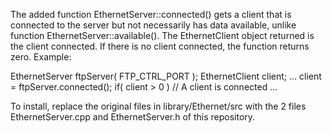 The added function EthernetServer::connected() gets a client that is connected to the server but not necessarily has data available, unlike function EthernetServer::available().
The EthernetClient object returned is the client connected.
If there is no client connected, the function returns zero.
Example:

EthernetServer ftpServer( FTP_CTRL_PORT );
EthernetClient client;
...
client = ftpServer.connected();
if( client > 0 )   // A client is connected
...

To install, replace the original files in library/Ethernet/src with the 2 files EthernetServer.cpp and EthernetServer.h of this repository.
